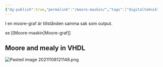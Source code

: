 ```yaml
---
{"dg-publish":true,"permalink":"/moore-maskin/","tags":["digitalteknik"]}
---
```



I en moore-graf är tillstånden samma sak som output.

se [[Moore-maskin\|Moore-graf]]


## Moore and mealy in VHDL
![Pasted image 20211108121148.png](/img/user/images/Pasted%20image%2020211108121148.png)